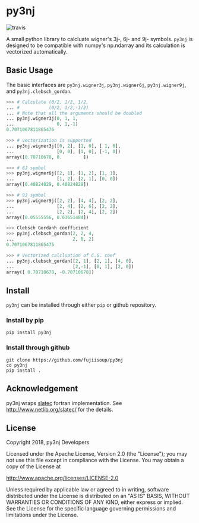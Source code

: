 # py3nj

![travis](https://travis-ci.org/fujiisoup/py3nj.svg?branch=master)

A small python library to calcluate wigner's 3j-, 6j- and 9j- symbols.
`py3nj` is designed to be compatible with numpy's np.ndarray and
its calculation is vectorized automatically.

## Basic Usage

The basic interfaces are `py3nj.wigner3j`, `py3nj.wigner6j`,
`py3nj.wigner9j`, and `py3nj.clebsch_gordan`.

```python
>>> # Calculate (0/2, 1/2, 1/2,
... #           (0/2, 1/2,-1/2)
... # Note that all the arguments should be doubled
... py3nj.wigner3j(0, 1, 1,
...                0, 1,-1)
0.7071067811865476

>>> # vectorization is supported
... py3nj.wigner3j([0, 2], [1, 0], [ 1, 0],
...                [0, 0], [1, 0], [-1, 0])
array([0.70710678, 0.        ])

>>> # 6J symbol
>>> py3nj.wigner6j([2, 1], [1, 2], [1, 1],
...                [1, 2], [2, 1], [0, 0])
array([0.40824829, 0.40824829])

>>> # 9J symbol
>>> py3nj.wigner9j([2, 2], [4, 4], [2, 2],
...                [2, 4], [2, 6], [2, 2],
...                [2, 2], [2, 4], [2, 2])
array([0.05555556, 0.03651484])

>>> Clebsch Gordanh coefficient
>>> py3nj.clebsch_gordan(2, 2, 4,
...                      2, 0, 2)
0.7071067811865475

>>> # Vectorized calcluation of C.G. coef
... py3nj.clebsch_gordan([2, 1], [2, 1], [4, 0],
...                      [2,-1], [0, 1], [2, 0])
array([ 0.70710678, -0.70710678])
```

## Install

`py3nj` can be installed through either `pip` or github repository.

### Install by pip
```
pip install py3nj
```

### Install through github

```
git clone https://github.com/fujiisoup/py3nj
cd py3nj
pip install .
```

## Acknowledgement

py3nj wraps [slatec](http://www.netlib.org/slatec/) fortran implementation.
See http://www.netlib.org/slatec/ for the details.

## License

Copyright 2018, py3nj Developers

Licensed under the Apache License, Version 2.0 (the "License");
you may not use this file except in compliance with the License.
You may obtain a copy of the License at

  http://www.apache.org/licenses/LICENSE-2.0

Unless required by applicable law or agreed to in writing, software
distributed under the License is distributed on an "AS IS" BASIS,
WITHOUT WARRANTIES OR CONDITIONS OF ANY KIND, either express or implied.
See the License for the specific language governing permissions and
limitations under the License.
